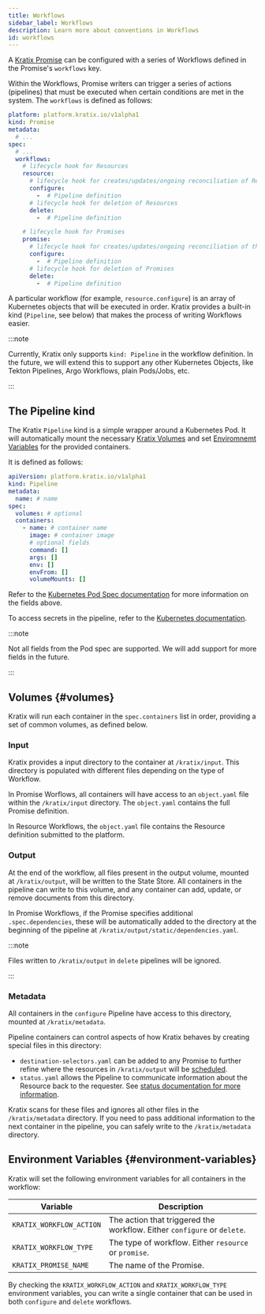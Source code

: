 ```yaml
---
title: Workflows
sidebar_label: Workflows
description: Learn more about conventions in Workflows
id: workflows
---
```


A [Kratix Promise](./promises/intro) can be configured with a series of
Workflows defined in the Promise's `workflows` key.

Within the Workflows, Promise writers can trigger a series of actions
(pipelines) that must be executed when certain conditions are met in the system.
The `workflows` is defined as follows:

```yaml
platform: platform.kratix.io/v1alpha1
kind: Promise
metadata:
  # ...
spec:
  # ...
  workflows:
    # lifecycle hook for Resources
    resource:
      # lifecycle hook for creates/updates/ongoing reconciliation of Resources
      configure:
        -  # Pipeline definition
      # lifecycle hook for deletion of Resources
      delete:
        -  # Pipeline definition

    # lifecycle hook for Promises
    promise:
      # lifecycle hook for creates/updates/ongoing reconciliation of the Promise
      configure:
        -  # Pipeline definition
      # lifecycle hook for deletion of Promises
      delete:
        -  # Pipeline definition
```

A particular workflow (for example, `resource.configure`) is an array of
Kubernetes objects that will be executed in order. Kratix provides a built-in kind
(`Pipeline`, see below) that makes the process of writing Workflows easier.

:::note

Currently, Kratix only supports `kind: Pipeline` in the workflow definition. In
the future, we will extend this to support any other Kubernetes Objects, like
Tekton Pipelines, Argo Workflows, plain Pods/Jobs, etc.

:::

## The Pipeline kind

The Kratix `Pipeline` kind is a simple wrapper around a Kubernetes Pod. It will
automatically mount the necessary [Kratix Volumes](#volumes) and set
[Enviromnemt Variables](#environment-variables) for the provided containers.

It is defined as follows:

```yaml
apiVersion: platform.kratix.io/v1alpha1
kind: Pipeline
metadata:
  name: # name
spec:
  volumes: # optional
  containers:
    - name: # container name
      image: # container image
      # optional fields
      command: []
      args: []
      env: []
      envFrom: []
      volumeMounts: []
```

Refer to the [Kubernetes Pod Spec
documentation](https://kubernetes.io/docs/reference/kubernetes-api/workload-resources/pod-v1/#PodSpec)
for more information on the fields above.

To access secrets in the pipeline, refer to the [Kubernetes documentation](https://kubernetes.io/docs/concepts/configuration/secret/).

:::note

Not all fields from the Pod spec are supported. We will add support for more
fields in the future.

:::

## Volumes {#volumes}

Kratix will run each container in the `spec.containers` list in order,
providing a set of common volumes, as defined below.

### Input

Kratix provides a input directory to the container at `/kratix/input`. This
directory is populated with different files depending on the type of Workflow.

In Promise Worflows, all containers will have access to an `object.yaml` file
within the `/kratix/input` directory. The `object.yaml` contains the full
Promise definition.

In Resource Workflows, the `object.yaml` file contains the Resource
definition submitted to the platform.

### Output

At the end of the workflow, all files present in the output volume, mounted at
`/kratix/output`, will be written to the State Store. All containers in the
pipeline can write to this volume, and any container can add, update, or remove
documents from this directory.

In Promise Workflows, if the Promise specifies additional `.spec.dependencies`,
these will be automatically added to the directory at the beginning of the
pipeline at `/kratix/output/static/dependencies.yaml`.

:::note

Files written to `/kratix/output` in `delete` pipelines will be ignored.

:::

### Metadata

All containers in the `configure` Pipeline have access to
this directory, mounted at `/kratix/metadata`.

Pipeline containers can control aspects of how Kratix behaves by creating
special files in this directory:

- `destination-selectors.yaml` can be added to any Promise to
  further refine where the resources in `/kratix/output` will be
  [scheduled](./multidestination-management).
- `status.yaml` allows the Pipeline to communicate information about the
  Resource back to the requester. See [status documentation
  for more information](./resources/status).

Kratix scans for these files and ignores all other files in the `/kratix/metadata`
directory. If you need to pass additional information to the next container in
the pipeline, you can safely write to the `/kratix/metadata` directory.

## Environment Variables {#environment-variables}

Kratix will set the following environment variables for all containers in the
workflow:


| Variable                  | Description     |
| ------------------------- | --------------- |
| `KRATIX_WORKFLOW_ACTION`  | The action that triggered the workflow. Either `configure` or `delete`. |
| `KRATIX_WORKFLOW_TYPE`    | The type of workflow. Either `resource` or `promise`. |
| `KRATIX_PROMISE_NAME`     | The name of the Promise. |

By checking the `KRATIX_WORKFLOW_ACTION` and `KRATIX_WORKFLOW_TYPE` environment
variables, you can write a single container that can be used in both `configure`
and `delete` workflows.
